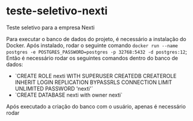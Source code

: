 # teste-seletivo-nexti
Teste seletivo para a empresa Nexti

Para executar o banco de dados do projeto, é necessário a instalação do Docker.
Após instalado, rodar o seguinte comando `docker run --name postgres -e POSTGRES_PASSWORD=postgres -p 32768:5432 -d postgres:12`;
Então é necessário rodar os seguintes comandos dentro do banco de dados:
<ul>
  <li>`CREATE ROLE nexti WITH 	SUPERUSER	CREATEDB	CREATEROLE	INHERIT	LOGIN	REPLICATION	BYPASSRLS CONNECTION LIMIT UNLIMITED PASSWORD 'nexti'`</li>
  <li>`CREATE DATABASE nexti with owner nexti`</li>
</ul>
Após executado a criação do banco com o usuário, apenas é necessário rodar 
